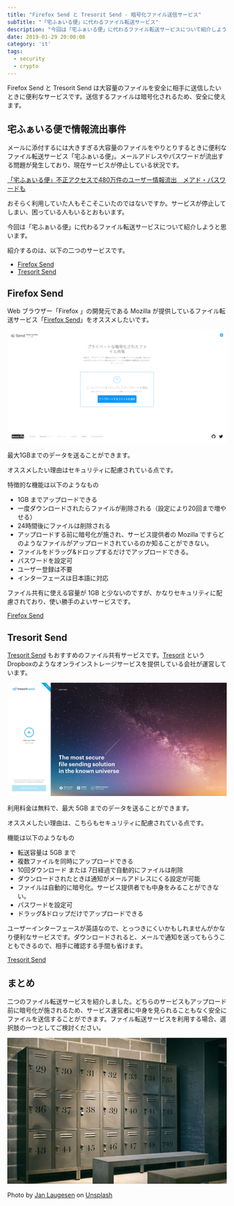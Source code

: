 ```yaml
---
title: "Firefox Send と Tresorit Send - 暗号化ファイル送信サービス"
subTitle: "「宅ふぁいる便」に代わるファイル転送サービス"
description: "今回は「宅ふぁいる便」に代わるファイル転送サービスについて紹介しようと思います。"
date: 2019-01-29 20:00:08
category: 'it'
tags:
  - security
  - crypto
---
```


Firefox Send と Tresorit Send は大容量のファイルを安全に相手に送信したいときに便利なサービスです。送信するファイルは暗号化されるため、安全に使えます。

<!-- more -->

## 宅ふぁいる便で情報流出事件

メールに添付するには大きすぎる大容量のファイルをやりとりするときに便利なファイル転送サービス「宅ふぁいる便」。メールアドレスやパスワードが流出する問題が発生しており、現在サービスが停止している状況です。

[「宅ふぁいる便」不正アクセスで480万件のユーザー情報流出　メアド・パスワードも](http://www.itmedia.co.jp/news/articles/1901/26/news015.html)

おそらく利用していた人もそこそこいたのではないですか。サービスが停止してしまい、困っている人もいるとおもいます。

今回は「宅ふぁいる便」に代わるファイル転送サービスについて紹介しようと思います。

紹介するのは、以下の二つのサービスです。

* [Firefox Send](https://send.firefox.com)
* [Tresorit Send](https://send.tresorit.com) 

## Firefox Send

Web ブラウザー「Firefox 」の開発元である Mozilla が提供しているファイル転送サービス「[Firefox Send](https://send.firefox.com)」をオススメしたいです。

![](./images/firefox_send.png)

最大1GBまでのデータを送ることができます。

オススメしたい理由はセキュリティに配慮されている点です。

特徴的な機能は以下のようなもの

* 1GB までアップロードできる
* 一度ダウンロードされたらファイルが削除される（設定により20回まで増やせる）
* 24時間後にファイルは削除される
* アップロードする前に暗号化が施され、サービス提供者の Mozilla ですらどのようなファイルがアップロードされているのか知ることができない。
* ファイルをドラッグ&ドロップするだけでアップロードできる。
* パスワードを設定可
* ユーザー登録は不要
* インターフェースは日本語に対応

ファイル共有に使える容量が 1GB と少ないのですが、かなりセキュリティに配慮されており、使い勝手のよいサービスです。

[Firefox Send](https://send.firefox.com)

## Tresorit Send

[Tresorit Send](https://send.tresorit.com) もおすすめのファイル共有サービスです。[Tresorit](https://tresorit.com/about-us/team) というDropboxのようなオンラインストレージサービスを提供している会社が運営しています。

![](./images/tresorit_send.jpg)

利用料金は無料で、最大 5GB までのデータを送ることができます。

オススメしたい理由は、こちらもセキュリティに配慮されている点です。

機能は以下のようなもの

* 転送容量は 5GB まで
* 複数ファイルを同時にアップロードできる
* 10回ダウンロード または 7日経過で自動的にファイルは削除
* ダウンロードされたときは通知がメールアドレスにくる設定が可能
* ファイルは自動的に暗号化。サービス提供者でも中身をみることができない。
* パスワードを設定可
* ドラッグ&ドロップだけでアップロードできる

ユーザーインターフェースが英語なので、とっつきにくいかもしれませんがかなり便利なサービスです。ダウンロードされると、メールで通知を送ってもらうこともできるので、相手に確認する手間も省けます。

[Tresorit Send](https://send.tresorit.com)

## まとめ

二つのファイル転送サービスを紹介しました。どちらのサービスもアップロード前に暗号化が施されるため、サービス運営者に中身を見られることもなく安全にファイルを送信することができます。ファイル転送サービスを利用する場合、選択肢の一つとしてご検討ください。

![](./cabinet.jpg)

Photo by [Jan Laugesen](https://unsplash.com/photos/4UbSaPKGRqc?utm_source=unsplash&utm_medium=referral&utm_content=creditCopyText) on [Unsplash](https://unsplash.com/search/photos/cabinet?utm_source=unsplash&utm_medium=referral&utm_content=creditCopyText)
